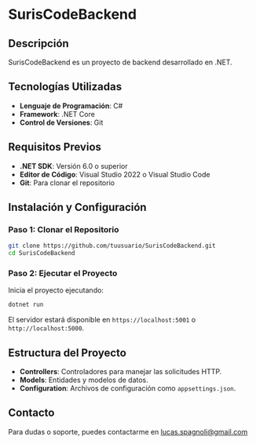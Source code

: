 # SurisCodeBackend

## Descripción
SurisCodeBackend es un proyecto de backend desarrollado en .NET.

## Tecnologías Utilizadas
- **Lenguaje de Programación**: C#
- **Framework**: .NET Core
- **Control de Versiones**: Git

## Requisitos Previos
- **.NET SDK**: Versión 6.0 o superior
- **Editor de Código**: Visual Studio 2022 o Visual Studio Code
- **Git**: Para clonar el repositorio

## Instalación y Configuración

### Paso 1: Clonar el Repositorio
```bash
git clone https://github.com/tuusuario/SurisCodeBackend.git
cd SurisCodeBackend
```

### Paso 2: Ejecutar el Proyecto
Inicia el proyecto ejecutando:
```bash
dotnet run
```
El servidor estará disponible en `https://localhost:5001` o `http://localhost:5000`.

## Estructura del Proyecto
- **Controllers**: Controladores para manejar las solicitudes HTTP.
- **Models**: Entidades y modelos de datos.
- **Configuration**: Archivos de configuración como `appsettings.json`.

## Contacto
Para dudas o soporte, puedes contactarme en lucas.spagnoli@gmail.com

